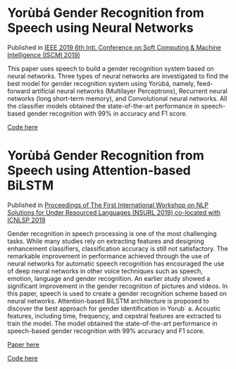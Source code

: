 # Yorùbá Gender Recognition from Speech using Neural Networks
Published in [IEEE 2019 6th Intl. Conference on Soft Computing & Machine Intelligence (ISCMI 2019)](https://ieeexplore.ieee.org/abstract/document/9004376)

This paper uses speech to build a gender recognition system based on neural networks. Three types of neural networks are investigated to find the best model for gender recognition system using Yorùbá, namely, feed-forward artificial neural networks (Multilayer Perceptrons), Recurrent neural networks (long short-term memory), and Convolutional neural networks. All the classifier models obtained the state-of-the-art performance in speech-based gender recognition with 99% in accuracy and F1 score.

[Code here]()

# Yorùbá Gender Recognition from Speech using Attention-based BiLSTM
Published in [Proceedings of The First International Workshop on NLP Solutions for Under Resourced Languages (NSURL 2019) co-located with ICNLSP 2019](https://aclanthology.org/volumes/2019.nsurl-1/)

Gender recognition in speech processing is one of the most challenging tasks. While many studies rely on extracting features and designing enhancement classifiers, classification accuracy is still not satisfactory. The remarkable improvement in performance achieved through the use of neural networks for automatic speech recognition has encouraged the use of deep neural networks in other voice techniques such as speech, emotion, language and gender recognition. An earlier study showed a significant improvement in the gender recognition of pictures and videos. In this paper, speech is used to create a gender recognition scheme based on neural networks. Attention-based BiLSTM architecture is proposed to discover the best approach for gender identification in Yorub` a. Acoustic features, including time, frequency, and cepstral features are extracted to train the model. The model obtained the state-of-the-art performance in speech-based gender recognition with 99% accuracy and F1 score.

[Paper here](https://aclanthology.org/2019.nsurl-1.3/)

[Code here](/notebook.ipynb)
